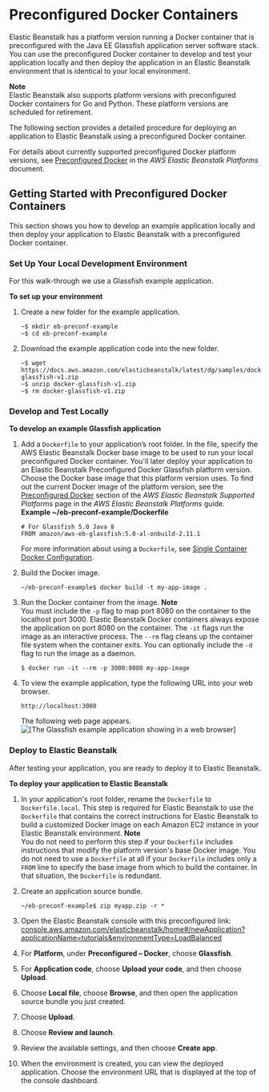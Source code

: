 # Preconfigured Docker Containers<a name="create_deploy_dockerpreconfig"></a>

Elastic Beanstalk has a platform version running a Docker container that is preconfigured with the Java EE Glassfish application server software stack\. You can use the preconfigured Docker container to develop and test your application locally and then deploy the application in an Elastic Beanstalk environment that is identical to your local environment\.

**Note**  
Elastic Beanstalk also supports platform versions with preconfigured Docker containers for Go and Python\. These platform versions are scheduled for retirement\.

The following section provides a detailed procedure for deploying an application to Elastic Beanstalk using a preconfigured Docker container\.

For details about currently supported preconfigured Docker platform versions, see [Preconfigured Docker](https://docs.aws.amazon.com/elasticbeanstalk/latest/platforms/platforms-supported.html#platforms-supported.dockerpreconfig) in the *AWS Elastic Beanstalk Platforms* document\.

## Getting Started with Preconfigured Docker Containers<a name="create_deploy_dockerpreconfig.walkthrough"></a>

This section shows you how to develop an example application locally and then deploy your application to Elastic Beanstalk with a preconfigured Docker container\.

### Set Up Your Local Development Environment<a name="create_deploy_dockerpreconfig.walkthrough.setup"></a>

For this walk\-through we use a Glassfish example application\.

**To set up your environment**

1. Create a new folder for the example application\.

   ```
   ~$ mkdir eb-preconf-example
   ~$ cd eb-preconf-example
   ```

1. Download the example application code into the new folder\.

   ```
   ~$ wget https://docs.aws.amazon.com/elasticbeanstalk/latest/dg/samples/docker-glassfish-v1.zip
   ~$ unzip docker-glassfish-v1.zip
   ~$ rm docker-glassfish-v1.zip
   ```

### Develop and Test Locally<a name="create_deploy_dockerpreconfig.walkthrough.dev"></a>

**To develop an example Glassfish application**

1. Add a `Dockerfile` to your application’s root folder\. In the file, specify the AWS Elastic Beanstalk Docker base image to be used to run your local preconfigured Docker container\. You'll later deploy your application to an Elastic Beanstalk Preconfigured Docker Glassfish platform version\. Choose the Docker base image that this platform version uses\. To find out the current Docker image of the platform version, see the [Preconfigured Docker](https://docs.aws.amazon.com/elasticbeanstalk/latest/platforms/platforms-supported.html#platforms-supported.dockerpreconfig) section of the *AWS Elastic Beanstalk Supported Platforms* page in the *AWS Elastic Beanstalk Platforms* guide\.  
**Example \~/eb\-preconf\-example/Dockerfile**  

   ```
   # For Glassfish 5.0 Java 8
   FROM amazon/aws-eb-glassfish:5.0-al-onbuild-2.11.1
   ```

   For more information about using a `Dockerfile`, see [Single Container Docker Configuration](single-container-docker-configuration.md)\.

1. Build the Docker image\.

   ```
   ~/eb-preconf-example$ docker build -t my-app-image .
   ```

1. Run the Docker container from the image\.
**Note**  
You must include the `-p` flag to map port 8080 on the container to the localhost port 3000\. Elastic Beanstalk Docker containers always expose the application on port 8080 on the container\. The `-it` flags run the image as an interactive process\. The `--rm` flag cleans up the container file system when the container exits\. You can optionally include the `-d` flag to run the image as a daemon\.

   ```
   $ docker run -it --rm -p 3000:8080 my-app-image
   ```

1. To view the example application, type the following URL into your web browser\.

   ```
   http://localhost:3000
   ```

   The following web page appears\.  
![\[The Glassfish example application showing in a web browser\]](http://docs.aws.amazon.com/elasticbeanstalk/latest/dg/images/dockerpreconfig-webpage.png)

### Deploy to Elastic Beanstalk<a name="create_deploy_dockerpreconfig.walkthrough.deploy"></a>

After testing your application, you are ready to deploy it to Elastic Beanstalk\.

**To deploy your application to Elastic Beanstalk**

1. In your application's root folder, rename the `Dockerfile` to `Dockerfile.local`\. This step is required for Elastic Beanstalk to use the `Dockerfile` that contains the correct instructions for Elastic Beanstalk to build a customized Docker image on each Amazon EC2 instance in your Elastic Beanstalk environment\.
**Note**  
You do not need to perform this step if your `Dockerfile` includes instructions that modify the platform version's base Docker image\. You do not need to use a `Dockerfile` at all if your `Dockerfile` includes only a `FROM` line to specify the base image from which to build the container\. In that situation, the `Dockerfile` is redundant\.

1. Create an application source bundle\.

   ```
   ~/eb-preconf-example$ zip myapp.zip -r *
   ```

1. Open the Elastic Beanstalk console with this preconfigured link: [console\.aws\.amazon\.com/elasticbeanstalk/home\#/newApplication?applicationName=tutorials&environmentType=LoadBalanced](https://console.aws.amazon.com/elasticbeanstalk/home#/newApplication?applicationName=tutorials&environmentType=LoadBalanced)

1. For **Platform**, under **Preconfigured – Docker**, choose **Glassfish**\.

1. For **Application code**, choose **Upload your code**, and then choose **Upload**\.

1. Choose **Local file**, choose **Browse**, and then open the application source bundle you just created\.

1. Choose **Upload**\.

1. Choose **Review and launch**\.

1. Review the available settings, and then choose **Create app**\.

1. When the environment is created, you can view the deployed application\. Choose the environment URL that is displayed at the top of the console dashboard\.